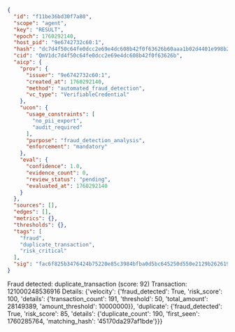 ```json
{
  "id": "f11be36bd30f7a80",
  "scope": "agent",
  "key": "RESULT",
  "epoch": 1760292140,
  "host_pid": "9e6742732c60:1",
  "hash": "dc7d4f50c64fe0dcc2e69e4dc608b42f0f63626b60aaa1b02d4401e998b2dabd",
  "cid": "QmV1dc7d4f50c64fe0dcc2e69e4dc608b42f0f63626b",
  "aicp": {
    "prov": {
      "issuer": "9e6742732c60:1",
      "created_at": 1760292140,
      "method": "automated_fraud_detection",
      "vc_type": "VerifiableCredential"
    },
    "ucon": {
      "usage_constraints": [
        "no_pii_export",
        "audit_required"
      ],
      "purpose": "fraud_detection_analysis",
      "enforcement": "mandatory"
    },
    "eval": {
      "confidence": 1.0,
      "evidence_count": 0,
      "review_status": "pending",
      "evaluated_at": 1760292140
    }
  },
  "sources": [],
  "edges": [],
  "metrics": {},
  "thresholds": {},
  "tags": [
    "fraud",
    "duplicate_transaction",
    "risk_critical"
  ],
  "sig": "fac6f825b3476424b75220e85c3984bfba0d5bc645250d550e2129b26261942c"
}
```

Fraud detected: duplicate_transaction (score: 92)
Transaction: 121000248536916
Details: {'velocity': {'fraud_detected': True, 'risk_score': 100, 'details': {'transaction_count': 191, 'threshold': 50, 'total_amount': 28149389, 'amount_threshold': 10000000}}, 'duplicate': {'fraud_detected': True, 'risk_score': 85, 'details': {'duplicate_count': 190, 'first_seen': 1760285764, 'matching_hash': '45170da297af1bde'}}}